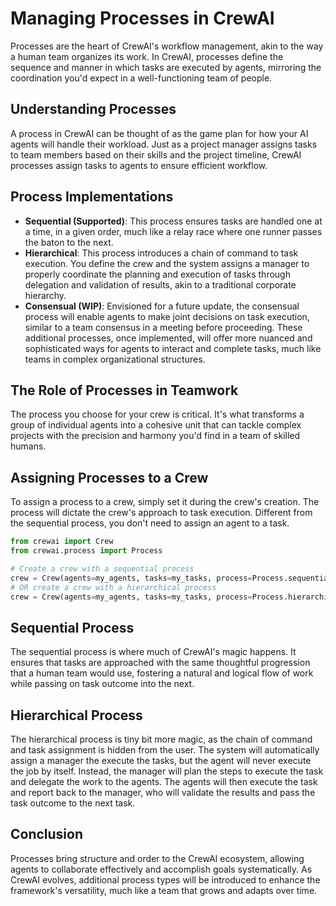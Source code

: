# Managing Processes in CrewAI

Processes are the heart of CrewAI's workflow management, akin to the way a human team organizes its work. In CrewAI, processes define the sequence and manner in which tasks are executed by agents, mirroring the coordination you'd expect in a well-functioning team of people.

## Understanding Processes

A process in CrewAI can be thought of as the game plan for how your AI agents will handle their workload. Just as a project manager assigns tasks to team members based on their skills and the project timeline, CrewAI processes assign tasks to agents to ensure efficient workflow.

## Process Implementations

- **Sequential (Supported)**: This process ensures tasks are handled one at a time, in a given order, much like a relay race where one runner passes the baton to the next.
- **Hierarchical**: This process introduces a chain of command to task execution. You define the crew and the system assigns a manager to properly coordinate the planning and execution of tasks through delegation and validation of results, akin to a traditional corporate hierarchy.
- **Consensual (WIP)**: Envisioned for a future update, the consensual process will enable agents to make joint decisions on task execution, similar to a team consensus in a meeting before proceeding.
These additional processes, once implemented, will offer more nuanced and sophisticated ways for agents to interact and complete tasks, much like teams in complex organizational structures.

## The Role of Processes in Teamwork

The process you choose for your crew is critical. It's what transforms a group of individual agents into a cohesive unit that can tackle complex projects with the precision and harmony you'd find in a team of skilled humans.

## Assigning Processes to a Crew

To assign a process to a crew, simply set it during the crew's creation. The process will dictate the crew's approach to task execution. Different from the sequential process, you don't need to assign an agent to a task.

```python
from crewai import Crew
from crewai.process import Process

# Create a crew with a sequential process
crew = Crew(agents=my_agents, tasks=my_tasks, process=Process.sequential)
# OR create a crew with a hierarchical process
crew = Crew(agents=my_agents, tasks=my_tasks, process=Process.hierarchical)
```

## Sequential Process

The sequential process is where much of CrewAI's magic happens. It ensures that tasks are approached with the same thoughtful progression that a human team would use, fostering a natural and logical flow of work while passing on task outcome into the next.

## Hierarchical Process

The hierarchical process is tiny bit more magic, as the chain of command and task assignment is hidden from the user. The system will automatically assign a manager the execute the tasks, but the agent will never execute the job by itself. Instead, the manager will plan the steps to execute the task and delegate the work to the agents. The agents will then execute the task and report back to the manager, who will validate the results and pass the task outcome to the next task.

## Conclusion

Processes bring structure and order to the CrewAI ecosystem, allowing agents to collaborate effectively and accomplish goals systematically. As CrewAI evolves, additional process types will be introduced to enhance the framework's versatility, much like a team that grows and adapts over time.
